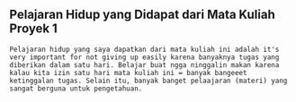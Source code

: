 ## Pelajaran Hidup yang Didapat dari Mata Kuliah Proyek 1

	Pelajaran hidup yang saya dapatkan dari mata kuliah ini adalah it's very important for not giving up easily karena banyaknya tugas yang diberikan dalam satu hari. Belajar buat ngga ninggalin makan karena kalau kita izin satu hari mata kuliah ini = banyak bangeeet ketinggalan tugas. Selain itu, banyak banget pelaajaran (materi) yang sangat berguna untuk pengetahuan.